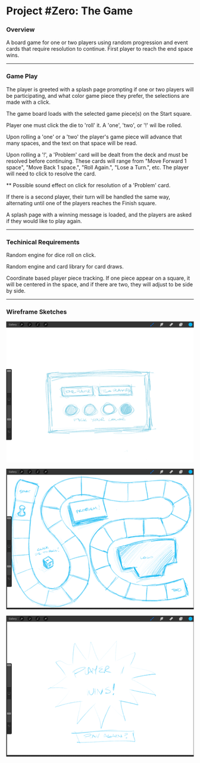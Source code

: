 # Project #Zero: The Game

### Overview

A board game for one or two players using random progression and event cards that require resolution to continue. First player to reach the end space wins. 

---

### Game Play

The player is greeted with a splash page prompting if one or two players will be participating, and what color
game piece they prefer, the selections are made with a click.

The game board loads with the selected
game piece(s) on the Start square.

Player one must click the die to 'roll' it. A 'one', 'two', or '!' wil lbe rolled. 

Upon rolling a 'one' or a 'two' the player's game piece will advance that many spaces, and the text on that space will be read. 

Upon rolling a '!', a 'Problem' card will be dealt from the deck and must be resolved before continuing. These cards will range from "Move Forward 1 space", "Move Back 1 space.", "Roll Again.", "Lose a Turn.", etc. The player will need to click to resolve the card.

** Possible sound effect on click for resolution of a 'Problem' card.

If there is a second player, their turn will be handled the same way, alternating until one of the players reaches the Finish square. 

A splash page with a winning message is loaded, and the players are asked if they would like to play again.

---

### Techinical Requirements

Random engine for dice roll on click.

Random engine and card library for card draws.

Coordinate based player piece tracking. If one piece appear on a square, it will be centered in the space, and if there are two, they will adjust to be side by side.

---

### Wireframe Sketches

![splash page](assets/Welcome_Page.png)

![board](assets/Game_Board.png)

![victory](assets/Win_Page.png)
